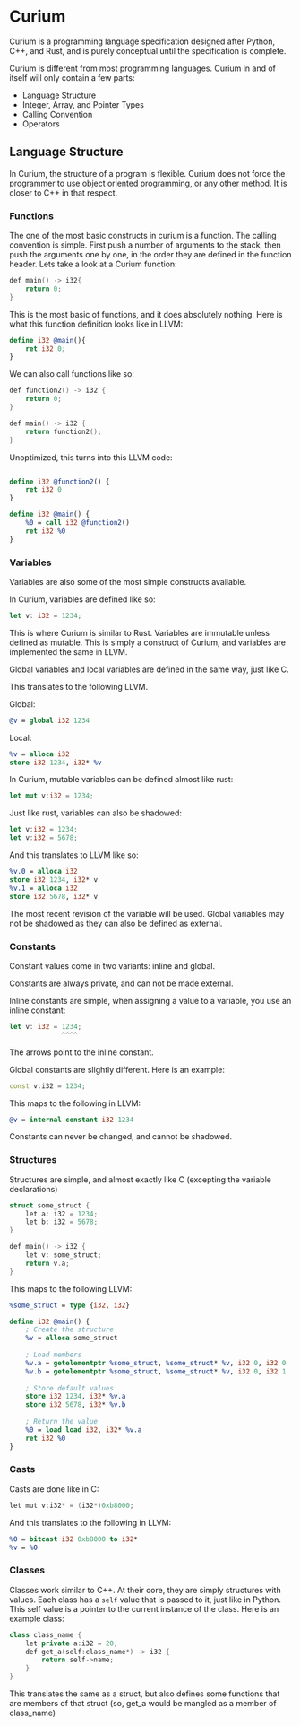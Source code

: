 # Curium

Curium is a programming language specification designed after Python, C++, and Rust, and is purely conceptual until the specification is complete.

Curium is different from most programming languages. Curium in and of itself will only contain a few parts:

- Language Structure
- Integer, Array, and Pointer Types
- Calling Convention
- Operators




## Language Structure

In Curium, the structure of a program is flexible. Curium does not force the programmer to use object oriented programming, or any other method. It is closer to C++ in that respect.

### Functions

The one of the most basic constructs in curium is a function. The calling convention is simple. First push a number of arguments to the stack, then push the arguments one by one, in the order they are defined in the function header. Lets take a look at a Curium function:
```cpp
def main() -> i32{
    return 0;
}
```
This is the most basic of functions, and it does absolutely nothing. Here is what this function definition looks like in LLVM:
```LLVM
define i32 @main(){
    ret i32 0;
}
```

We can also call functions like so:
```cpp
def function2() -> i32 {
    return 0;
}

def main() -> i32 {
    return function2();
}
```

Unoptimized, this turns into this LLVM code:

```LLVM

define i32 @function2() {
    ret i32 0
}

define i32 @main() {
    %0 = call i32 @function2()
    ret i32 %0
}
```


### Variables

Variables are also some of the most simple constructs available.

In Curium, variables are defined like so:
```rust
let v: i32 = 1234;
```
This is where Curium is similar to Rust. Variables are immutable unless defined as mutable. This is simply a construct of Curium, and variables are implemented the same in LLVM.

Global variables and local variables are defined in the same way, just like C.

This translates to the following LLVM.

Global:
```LLVM
@v = global i32 1234
```
Local:
```LLVM
%v = alloca i32
store i32 1234, i32* %v
```

In Curium, mutable variables can be defined almost like rust:
```rust
let mut v:i32 = 1234;
```

Just like rust, variables can also be shadowed:

```rust
let v:i32 = 1234;
let v:i32 = 5678;
```

And this translates to LLVM like so:
```LLVM
%v.0 = alloca i32
store i32 1234, i32* v
%v.1 = alloca i32
store i32 5678, i32* v
```
The most recent revision of the variable will be used. Global variables may not be shadowed as they can also be defined as external.

### Constants

Constant values come in two variants: inline and global.

Constants are always private, and can not be made external.

Inline constants are simple, when assigning a value to a variable, you use an inline constant:
```rust
let v: i32 = 1234;
             ^^^^
```
The arrows point to the inline constant.

Global constants are slightly different. Here is an example:
```cpp
const v:i32 = 1234;
```

This maps to the following in LLVM:
```LLVM
@v = internal constant i32 1234
```

Constants can never be changed, and cannot be shadowed.

### Structures

Structures are simple, and almost exactly like C (excepting the variable declarations)
```c++
struct some_struct {
    let a: i32 = 1234;
    let b: i32 = 5678;
}

def main() -> i32 {
    let v: some_struct;
    return v.a;
}
```

This maps to the following LLVM:
```LLVM
%some_struct = type {i32, i32}

define i32 @main() {
    ; Create the structure
    %v = alloca some_struct
    
    ; Load members
    %v.a = getelementptr %some_struct, %some_struct* %v, i32 0, i32 0
    %v.b = getelementptr %some_struct, %some_struct* %v, i32 0, i32 1
    
    ; Store default values
    store i32 1234, i32* %v.a
    store i32 5678, i32* %v.b
    
    ; Return the value
    %0 = load load i32, i32* %v.a
    ret i32 %0
}
```

### Casts

Casts are done like in C:
```cpp
let mut v:i32* = (i32*)0xb8000;
```

And this translates to the following in LLVM:

```LLVM
%0 = bitcast i32 0xb8000 to i32*
%v = %0
```

### Classes

Classes work similar to C++. At their core, they are simply structures with values. Each class has a `self` value that is passed to it, just like in Python. This self value is a pointer to the current instance of the class. Here is an example class:

```cpp
class class_name {
    let private a:i32 = 20;
    def get_a(self:class_name*) -> i32 {
        return self->name;
    }
}
```

This translates the same as a struct, but also defines some functions that are members of that struct (so, get_a would be mangled as a member of class_name)

